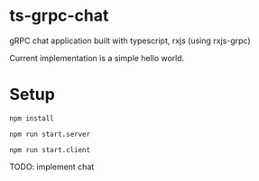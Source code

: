 # ts-grpc-chat
gRPC chat application built with typescript, rxjs (using rxjs-grpc)

Current implementation is a simple hello world.

# Setup
`npm install`

`npm run start.server`

`npm run start.client`


TODO: implement chat
